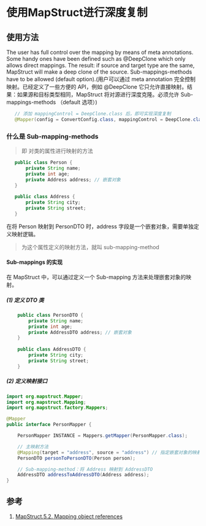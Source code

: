 # 使用MapStruct进行深度复制
## 使用方法
The user has full control over the mapping by means of meta annotations. Some handy ones have been defined such as @DeepClone which only allows direct mappings. The result: if source and target type are the same, MapStruct will make a deep clone of the source. Sub-mappings-methods have to be allowed (default option).(用户可以通过 meta annotation 完全控制映射。已经定义了一些方便的 API，例如 @DeepClone 它只允许直接映射。结果：如果源和目标类型相同，MapStruct 将对源进行深度克隆。必须允许 Sub-mappings-methods （default 选项）)
```java
   // 添加 mappingControl = DeepClone.class 后，即可实现深度复制
   @Mapper(config = ConvertConfig.class, mappingControl = DeepClone.class)
```

### 什么是 Sub-mapping-methods
> 即 对类的属性进行映射的方法 
```java
   public class Person {
       private String name;
       private int age;
       private Address address; // 嵌套对象
   }
   
   public class Address {
       private String city;
       private String street;
   }
```

在将 Person 映射到 PersonDTO 时，address 字段是一个嵌套对象，需要单独定义映射逻辑。
> 为这个属性定义的映射方法，就叫 sub-mapping-method

#### Sub-mappings 的实现
在 MapStruct 中，可以通过定义一个 Sub-mapping 方法来处理嵌套对象的映射。
##### (1) 定义 DTO 类
```java
    public class PersonDTO {
        private String name;
        private int age;
        private AddressDTO address; // 嵌套对象
    }
    
    public class AddressDTO {
        private String city;
        private String street;
    }
```
##### (2) 定义映射接口
```java
import org.mapstruct.Mapper;
import org.mapstruct.Mapping;
import org.mapstruct.factory.Mappers;

@Mapper
public interface PersonMapper {

    PersonMapper INSTANCE = Mappers.getMapper(PersonMapper.class);

    // 主映射方法
    @Mapping(target = "address", source = "address") // 指定嵌套对象的映射
    PersonDTO personToPersonDTO(Person person);

    // Sub-mapping-method：将 Address 映射到 AddressDTO
    AddressDTO addressToAddressDTO(Address address);
}
```

## 参考
1. [MapStruct.5.2. Mapping object references](https://mapstruct.org/documentation/stable/reference/html/#mapping-object-references)